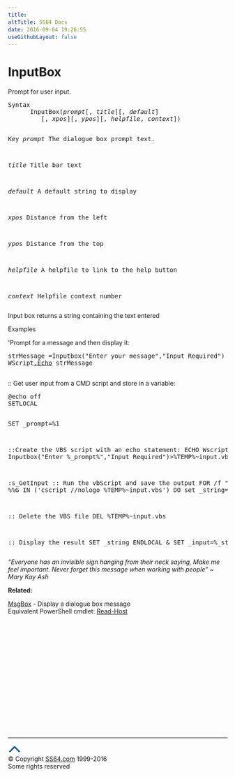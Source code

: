 ```yaml
---
title:
altTitle: SS64 Docs
date: 2016-09-04 19:26:55
useGithubLayout: false
---
```

<!-- #BeginLibraryItem "/Library/head_vb.lbi" --><!-- #EndLibraryItem --><h1>InputBox</h1> 
<p>Prompt for user input.</p>
<pre>Syntax 
      InputBox(<i>prompt</i>[, <i>title</i>][, <i>default</i>]
         [, <i>xpos</i>][, <i>ypos</i>][, <i>helpfile</i>, <i>context</i>])

Key
   <i>prompt</i>   The dialogue box prompt text.
 
   <i>title</i>     Title bar text

   <i>default</i>   A default string to display 

   <i>xpos</i>      Distance from the left

   <i>ypos</i>      Distance from the top

   <i>helpfile</i>  A helpfile to link to the help button

   <i>context</i>   Helpfile context number
</pre>
<p>Input box returns a string containing the text entered </p>
<p>Examples</p>
<p>'Prompt for a message and then display it:</p>
<pre>strMessage =Inputbox("Enter your message","Input Required")
WScript<a href="echo.html">.Echo</a> strMessage

</pre>
<p>:: Get user input from a CMD script and store in a variable:</p>
<pre>@echo off
SETLOCAL

SET _prompt=%1

::Create the VBS script with an echo statement:
ECHO Wscript.Echo Inputbox("Enter %_prompt%","Input Required")&gt;%TEMP%\~input.vbs

:s_GetInput
:: Run the vbScript and save the output
FOR /f "delims=/" %%G IN ('cscript //nologo %TEMP%\~input.vbs') DO set _string=%%G

:: Delete the VBS file
DEL %TEMP%\~input.vbs

:: Display the result
SET _string
ENDLOCAL &amp; SET _input=%_string%
</pre>
<p class="quote"><i>“Everyone has an invisible sign hanging from their neck saying, Make me feel important. Never forget this message when working with people” ~ Mary Kay Ash</i></p>
<p><b>Related:</b></p>
<p><a href="msgbox.html">MsgBox</a> - Display a dialogue box message <br>
Equivalent PowerShell cmdlet: <a href="../ps/read-host.html">Read-Host</a></p><!-- #BeginLibraryItem "/Library/foot_vb.lbi" --><p>
<!-- VB300 -->
<ins class="adsbygoogle" style="display:inline-block;width:300px;height:250px" data-ad-client="ca-pub-6140977852749469" data-ad-slot="1683739502"></ins>
<script>
(adsbygoogle = window.adsbygoogle || []).push({});
</script></p>
<hr>
<div id="bl" class="footer"><a href="inputbox.html#"><img src="../images/top.png" width="30" height="22" alt="Back to the Top"></a></div>
<div id="br" class="footer, tagline">© Copyright <a href="http://ss64.com/">SS64.com</a> 1999-2016<br>
Some rights reserved</div><!-- #EndLibraryItem -->

